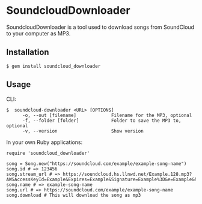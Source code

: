 # SoundcloudDownloader

SoundcloudDownloader is a tool used to download songs from SoundCloud to your computer as MP3.

## Installation

    $ gem install soundcloud_downloader

## Usage

CLI:

    $  soundcloud-downloader <URL> [OPTIONS]
          -o, --out [filename]             Filename for the MP3, optional
          -f, --folder [folder]            Folder to save the MP3 to, optional
          -v, --version                    Show version

In your own Ruby applications:

    require 'soundcloud_downloader'

    song = Song.new("https://soundcloud.com/example/example-song-name")
    song.id # => 123456
    song.stream_url # => https://soundcloud.hs.llnwd.net/Example.128.mp3?AWSAccessKeyId=Example&Expires=Example&Signature=Example%3D&e=Example&h=Example
    song.name # => example-song-name
    song.url # => https://soundcloud.com/example/example-song-name
    song.download # This will download the song as mp3
